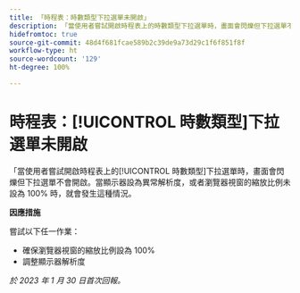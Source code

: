 ```yaml
---
title: 「時程表：時數類型下拉選單未開啟」
description: 「當使用者嘗試開啟時程表上的時數類型下拉選單時，畫面會閃爍但下拉選單不會開啟。當顯示器設為異常解析度，或者瀏覽器視窗的縮放比例未設為 100% 時，就會發生這種情況。」
hidefromtoc: true
source-git-commit: 48d4f681fcae589b2c39de9a73d29c1f6f851f8f
workflow-type: ht
source-wordcount: '129'
ht-degree: 100%

---
```



# 時程表：[!UICONTROL 時數類型]下拉選單未開啟

「當使用者嘗試開啟時程表上的[!UICONTROL 時數類型]下拉選單時，畫面會閃爍但下拉選單不會開啟。當顯示器設為異常解析度，或者瀏覽器視窗的縮放比例未設為 100% 時，就會發生這種情況。

**因應措施**

嘗試以下任一作業：

* 確保瀏覽器視窗的縮放比例設為 100%
* 調整顯示器解析度

_於 2023 年 1 月 30 日首次回報。_

